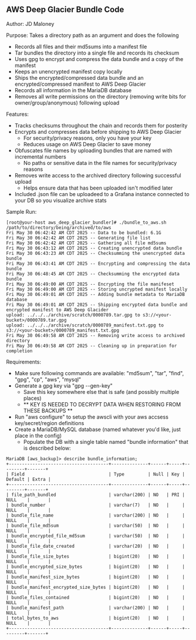 ## AWS Deep Glacier Bundle Code ##
Author: JD Maloney

Purpose: Takes a directory path as an argument and does the following
* Records all files and their md5sums into a manifest file
* Tar bundles the directory into a single file and records its checksum
* Uses gpg to encrypt and compress the data bundle and a copy of the manifest
* Keeps an unencrypted manifest copy locally
* Ships the encrypted/compressed data bundle and an encrypted/compressed manifest to AWS Deep Glacier
* Records all information in the MariaDB database
* Removes all write permissions on the directory (removing write bits for owner/group/anonymous) following upload


Features:
* Tracks checksums throughout the chain and records them for posterity
* Encrypts and compresses data before shipping to AWS Deep Glacier
	- For security/privacy reasons, only you have your key
	- Reduces usage on AWS Deep Glacier to save money
* Obfuscates file names by uploading bundles that are named with incremental numbers
	- No paths or sensitive data in the file names for security/privacy reasons
* Removes write access to the archived directory following successful upload
	- Helps ensure data that has been uploaded isn't modified later 
* Included .json file can be uploadeed to a Grafana instance connected to your DB so you visualize archive stats


Sample Run:
```
[root@your-host aws_deep_glacier_bundler]# ./bundle_to_aws.sh /path/to/directory/being/archived/to/aws
Fri May 30 06:42:42 AM CDT 2025 -- Data to be bundled: 6.1G
Fri May 30 06:42:42 AM CDT 2025 -- Generating file list
Fri May 30 06:42:42 AM CDT 2025 -- Gathering all file md5sums
Fri May 30 06:43:12 AM CDT 2025 -- Creating unencrypted data bundle
Fri May 30 06:43:23 AM CDT 2025 -- Checksumming the unencrypted data bundle
Fri May 30 06:43:41 AM CDT 2025 -- Encrypting and compressing the data bundle
Fri May 30 06:48:45 AM CDT 2025 -- Checksumming the encrypted data bundle
Fri May 30 06:49:00 AM CDT 2025 -- Encrypting the file manifeset
Fri May 30 06:49:00 AM CDT 2025 -- Storing uncrypted manifest locally
Fri May 30 06:49:01 AM CDT 2025 -- Adding bundle metadata to MariaDB database
Fri May 30 06:49:01 AM CDT 2025 -- Shipping encrypted data bundle and encrypted manifest to AWS Deep Glacider
upload: ../../../archive/scratch/0000789.tar.gpg to s3://<your-bucket>/0000789.tar.gpg
upload: ../../../archive/scratch/0000789_manifest.txt.gpg to s3://<your-bucket>/0000789_manifest.txt.gpg
Fri May 30 06:49:58 AM CDT 2025 -- Removing write access to archived directory
Fri May 30 06:49:58 AM CDT 2025 -- Cleaning up in preparation for completion
```

Requirements:
* Make sure following commands are available: "md5sum", "tar", "find", "gpg", "cp", "aws", "mysql"
* Generate a gpg key via "gpg --gen-key"
	- Save this key somewhere else that is safe (and possibly multiple places)
	- ** KEY IS NEEDED TO DECRYPT DATA WHEN RESTORING FROM THESE BACKUPS **
* Run "aws configure" to setup the awscli with your aws accsess key/secret/region definitions
* Create a MariaDB/MySQL database (named whatever you'd like, just place in the config)
	- Populate the DB with a single table named "bundle information" that is described below:

```
MariaDB [aws_backup]> describe bundle_information;
+--------------------------------------+--------------+------+-----+---------+-------+
| Field                                | Type         | Null | Key | Default | Extra |
+--------------------------------------+--------------+------+-----+---------+-------+
| file_path_bundled                    | varchar(200) | NO   | PRI | NULL    |       |
| bundle_number                        | varchar(7)   | NO   |     | NULL    |       |
| bundle_file_name                     | varchar(200) | NO   |     | NULL    |       |
| bundle_file_md5sum                   | varchar(50)  | NO   |     | NULL    |       |
| bundle_encrypted_file_md5sum         | varchar(50)  | NO   |     | NULL    |       |
| bundle_file_date_created             | varchar(20)  | NO   |     | NULL    |       |
| bundle_file_size_bytes               | bigint(20)   | NO   |     | NULL    |       |
| bundle_encrypted_size_bytes          | bigint(20)   | NO   |     | NULL    |       |
| bundle_manifest_size_bytes           | bigint(20)   | NO   |     | NULL    |       |
| bundle_manifest_encrypted_size_bytes | bigint(20)   | NO   |     | NULL    |       |
| bundle_files_contained               | bigint(20)   | NO   |     | NULL    |       |
| bundle_manifest_path                 | varchar(200) | NO   |     | NULL    |       |
| total_bytes_to_aws                   | bigint(20)   | NO   |     | NULL    |       |
+--------------------------------------+--------------+------+-----+---------+-------+
```
